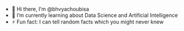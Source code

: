 - 👋 Hi there, I’m @bhvyachoubisa
- 🌱 I’m currently learning about Data Science and Artificial Intelligence
- ⚡ Fun fact: I can tell random facts which you might never knew

<!---
bhvyachoubisa/bhvyachoubisa is a ✨ special ✨ repository because its `README.md` (this file) appears on your GitHub profile.
You can click the Preview link to take a look at your changes.
--->
